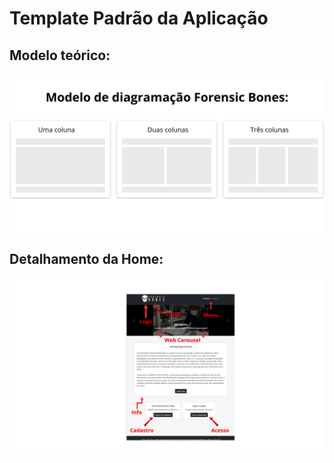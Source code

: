 # Template Padrão da Aplicação

## Modelo teórico:

<img src ="https://github.com/ICEI-PUC-Minas-PMV-ADS/pmv-ads-2023-2-e2-proj-int-t6-forensic-bones/blob/5c903a793079278c52eb76ef5381088eb4619061/docs/img/Diagrama%C3%A7%C3%A3o%20Forensic%20Bones.png">

## Detalhamento da Home:

<img src ="https://github.com/ICEI-PUC-Minas-PMV-ADS/pmv-ads-2023-2-e2-proj-int-t6-forensic-bones/blob/5c903a793079278c52eb76ef5381088eb4619061/docs/img/Diagrama%C3%A7%C3%A3o%20Forensic%20Bones%202.png">

